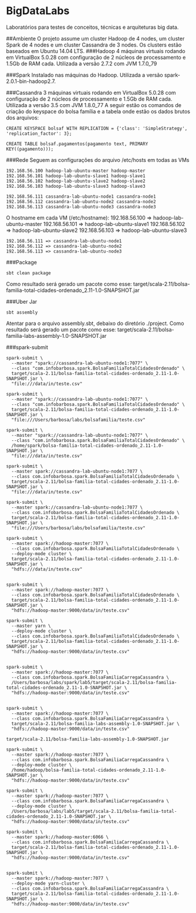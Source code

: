 # BigDataLabs
Laboratórios para testes de conceitos, técnicas e arquiteturas big data.

##Ambiente
O projeto assume um cluster Hadoop de 4 nodes, um cluster Spark de 4 nodes e um cluster Cassandra de 3 nodes.
Os clusters estão baseados em Ubuntu 14.04 LTS.
###Hadoop
4 máquinas virtuais rodando em VirtualBox 5.0.28 com configuração de 2 núcleos de processamento e 1.5Gb de RAM cada.
Utilizada a versão 2.7.2 com JVM 1.7.0_79

###Spark
Instalado nas máquinas do Hadoop.
Utilizada a versão spark-2.0.1-bin-hadoop2.7.

###Cassandra
3 máquinas virtuais rodando em VirtualBox 5.0.28 com configuração de 2 núcleos de processamento e 1.5Gb de RAM cada.
Utilizada a versão 3.5 com JVM 1.8.0_77
A seguir estão os comandos de criação do keyspace do bolsa família e a tabela onde estão os dados brutos dos arquivos:

    CREATE KEYSPACE bolsaf WITH REPLICATION = {'class': 'SimpleStrategy', 'replication_factor': 3};

    CREATE TABLE bolsaf.pagamentos(pagamento text, PRIMARY KEY((pagamento)));

###Rede
Seguem as configurações do arquivo /etc/hosts em todas as VMs

	192.168.56.100 hadoop-lab-ubuntu-master hadoop-master
	192.168.56.101 hadoop-lab-ubuntu-slave1 hadoop-slave1
	192.168.56.102 hadoop-lab-ubuntu-slave2 hadoop-slave2
	192.168.56.103 hadoop-lab-ubuntu-slave3 hadoop-slave3

	192.168.56.111 cassandra-lab-ubuntu-node1 cassandra-node1
	192.168.56.112 cassandra-lab-ubuntu-node2 cassandra-node2
	192.168.56.113 cassandra-lab-ubuntu-node3 cassandra-node3

O hostname em cada VM (/etc/hostname):
	192.168.56.100 => hadoop-lab-ubuntu-master 
	192.168.56.101 => hadoop-lab-ubuntu-slave1 
	192.168.56.102 => hadoop-lab-ubuntu-slave2 
	192.168.56.103 => hadoop-lab-ubuntu-slave3 

	192.168.56.111 => cassandra-lab-ubuntu-node1 
	192.168.56.112 => cassandra-lab-ubuntu-node2 
	192.168.56.113 => cassandra-lab-ubuntu-node3 

###Package

    sbt clean package

Como resultado será gerado um pacote como esse: target/scala-2.11/bolsa-familia-total-cidades-ordenado_2.11-1.0-SNAPSHOT.jar

###Uber Jar

    sbt assembly

Atentar para o arquivo assembly.sbt, debaixo do diretório ./project.
Como resultado será gerado um pacote como esse: target/scala-2.11/bolsa-familia-labs-assembly-1.0-SNAPSHOT.jar

###spark-submit

    spark-submit \
	  --master "spark://cassandra-lab-ubuntu-node1:7077" \
	  --class "com.infobarbosa.spark.BolsaFamiliaTotalCidadesOrdenado" \
	  target/scala-2.11/bolsa-familia-total-cidades-ordenado_2.11-1.0-SNAPSHOT.jar \
	  "file:///data/in/teste.csv"

	spark-submit \
	  --master "spark://cassandra-lab-ubuntu-node1:7077" \
	  --class "com.infobarbosa.spark.BolsaFamiliaTotalCidadesOrdenado" \
	  target/scala-2.11/bolsa-familia-total-cidades-ordenado_2.11-1.0-SNAPSHOT.jar \
	  "file:///Users/barbosa/labs/bolsafamilia/teste.csv"

	spark-submit \
	  --master "spark://cassandra-lab-ubuntu-node1:7077" \
	  --class "com.infobarbosa.spark.BolsaFamiliaTotalCidadesOrdenado" \
	  /home/spark/bolsa-familia-total-cidades-ordenado_2.11-1.0-SNAPSHOT.jar \
	  "file:///data/in/teste.csv"

	spark-submit \
	  --master spark://cassandra-lab-ubuntu-node1:7077 \
	  --class com.infobarbosa.spark.BolsaFamiliaTotalCidadesOrdenado \
	  target/scala-2.11/bolsa-familia-total-cidades-ordenado_2.11-1.0-SNAPSHOT.jar \
	  "file:///data/in/teste.csv"

	spark-submit \
	  --master spark://cassandra-lab-ubuntu-node1:7077 \
	  --class com.infobarbosa.spark.BolsaFamiliaTotalCidadesOrdenado \
	  target/scala-2.11/bolsa-familia-total-cidades-ordenado_2.11-1.0-SNAPSHOT.jar \
	  "file:///Users/barbosa/labs/bolsafamilia/teste.csv"

	spark-submit \
	  --master spark://hadoop-master:7077 \
	  --class com.infobarbosa.spark.BolsaFamiliaTotalCidadesOrdenado \
	  --deploy-mode cluster \
	  target/scala-2.11/bolsa-familia-total-cidades-ordenado_2.11-1.0-SNAPSHOT.jar \
	  "hdfs:///data/in/teste.csv"


	spark-submit \
	  --master spark://hadoop-master:7077 \
	  --class com.infobarbosa.spark.BolsaFamiliaTotalCidadesOrdenado \
	  target/scala-2.11/bolsa-familia-total-cidades-ordenado_2.11-1.0-SNAPSHOT.jar \
	  "hdfs://hadoop-master:9000/data/in/teste.csv"

	spark-submit \
	  --master yarn \
	  --deploy-mode cluster \
	  --class com.infobarbosa.spark.BolsaFamiliaTotalCidadesOrdenado \
	  target/scala-2.11/bolsa-familia-total-cidades-ordenado_2.11-1.0-SNAPSHOT.jar \
	  "hdfs://hadoop-master:9000/data/in/teste.csv"


	spark-submit \
	  --master spark://hadoop-master:7077 \
	  --class com.infobarbosa.spark.BolsaFamiliaCarregaCassandra \
	  /Users/barbosa/labs/spark/lab5/target/scala-2.11/bolsa-familia-total-cidades-ordenado_2.11-1.0-SNAPSHOT.jar \
	  "hdfs://hadoop-master:9000/data/in/teste.csv"


	spark-submit \
	  --master spark://hadoop-master:7077 \
	  --class com.infobarbosa.spark.BolsaFamiliaCarregaCassandra \
	  target/scala-2.11/bolsa-familia-labs-assembly-1.0-SNAPSHOT.jar \
	  "hdfs://hadoop-master:9000/data/in/teste.csv"

	target/scala-2.11/bolsa-familia-labs-assembly-1.0-SNAPSHOT.jar

	spark-submit \
	  --master spark://hadoop-master:7077 \
	  --class com.infobarbosa.spark.BolsaFamiliaCarregaCassandra \
	  --deploy-mode cluster \
	  /home/hadoop/bolsa-familia-total-cidades-ordenado_2.11-1.0-SNAPSHOT.jar \
	  "hdfs://hadoop-master:9000/data/in/teste.csv"

	spark-submit \
	  --master spark://hadoop-master:7077 \
	  --class com.infobarbosa.spark.BolsaFamiliaCarregaCassandra \
	  --deploy-mode cluster \
	  /Users/barbosa/labs/lab5/target/scala-2.11/bolsa-familia-total-cidades-ordenado_2.11-1.0-SNAPSHOT.jar \
	  "hdfs://hadoop-master:9000/data/in/teste.csv"

	spark-submit \
	  --master spark://hadoop-master:6066 \
	  --class com.infobarbosa.spark.BolsaFamiliaCarregaCassandra \
	  target/scala-2.11/bolsa-familia-total-cidades-ordenado_2.11-1.0-SNAPSHOT.jar \
	  "hdfs://hadoop-master:9000/data/in/teste.csv"


	spark-submit \
	  --master spark://hadoop-master:7077 \
	  --deploy-mode yarn-cluster \
	  --class com.infobarbosa.spark.BolsaFamiliaCarregaCassandra \
	  target/scala-2.11/bolsa-familia-total-cidades-ordenado_2.11-1.0-SNAPSHOT.jar \
	  "hdfs://hadoop-master:9000/data/in/teste.csv"

